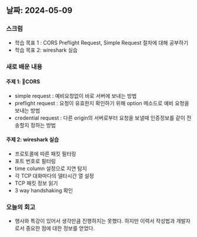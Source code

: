 ## 날짜: 2024-05-09

### 스크럼
- 학습 목표 1 : CORS Preflight Request, Simple Request 절차에 대해 공부하기
- 학습 목표 2: wireshark 실습

### 새로 배운 내용
#### 주제 1: CORS
- simple request : 예비요청없이 바로 서버에 보내는 방법
- preflight request : 요청이 유효한지 확인하기 위해 option 메소드로 예비 요청을 보내는 방법
- credential request : 다른 origin의 서버로부터 요청을 보낼때 인증정보를 같이 전송할지 정하는 방법
#### 주제 2: wireshark 실습
- 프로토콜에 따른 패킷 필터링
- 포트 번호로 필터링
- time column 설정으로 지연 탐지
- 각 TCP 대화마다의 델타시간 열 설정
- TCP 패킷 정보 읽기
- 3 way handshaking 확인

### 오늘의 회고
- 행사와 특강이 있어서 생각만큼 진행하지는 못했다. 하지만 이력서 작성법과 개발자로서 중요한 점에 대한 정보를 얻었다.
